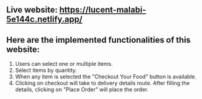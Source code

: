 ## Live website: https://lucent-malabi-5e144c.netlify.app/

## Here are the implemented functionalities of this website:
1. Users can select one or multiple items.
2. Select items by quantity.
3. When any item is selected the "Checkout Your Food" button is available. 
4. Clicking on checkout will take to delivery details route. After filling the details, clicking on "Place Order" will place the order. 
